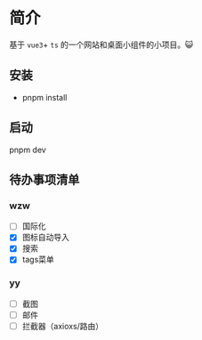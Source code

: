 # 简介

基于 `vue3`+ `ts` 的一个网站和桌面小组件的小项目。😺

## 安装

- pnpm install

## 启动

pnpm dev

## 待办事项清单

### wzw
- [ ] 国际化
- [x] 图标自动导入
- [x] 搜索
- [x] tags菜单

### yy
- [ ] 截图
- [ ] 邮件
- [ ] 拦截器（axioxs/路由）